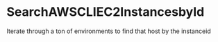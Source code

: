 # SearchAWSCLIEC2InstancesbyId
Iterate through a ton of environments to find that host by the instanceid
